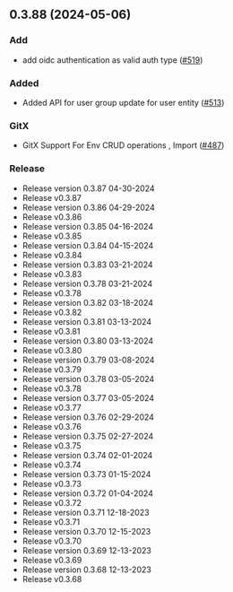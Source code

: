 
<a name="0.3.88"></a>
## 0.3.88 (2024-05-06)

### Add

* add oidc authentication as valid auth type ([#519](https://github.com/harness/harness-go-sdk/issues/519))

### Added

* Added API for user group update for user entity ([#513](https://github.com/harness/harness-go-sdk/issues/513))

### GitX

* GitX Support For Env CRUD operations , Import ([#487](https://github.com/harness/harness-go-sdk/issues/487))

### Release

* Release version 0.3.87 04-30-2024
* Release v0.3.87
* Release version 0.3.86 04-29-2024
* Release v0.3.86
* Release version 0.3.85 04-16-2024
* Release v0.3.85
* Release version 0.3.84 04-15-2024
* Release v0.3.84
* Release version 0.3.83 03-21-2024
* Release v0.3.83
* Release version 0.3.78 03-21-2024
* Release v0.3.78
* Release version 0.3.82 03-18-2024
* Release v0.3.82
* Release version 0.3.81 03-13-2024
* Release v0.3.81
* Release version 0.3.80 03-13-2024
* Release v0.3.80
* Release version 0.3.79 03-08-2024
* Release v0.3.79
* Release version 0.3.78 03-05-2024
* Release v0.3.78
* Release version 0.3.77 03-05-2024
* Release v0.3.77
* Release version 0.3.76 02-29-2024
* Release v0.3.76
* Release version 0.3.75 02-27-2024
* Release v0.3.75
* Release version 0.3.74 02-01-2024
* Release v0.3.74
* Release version 0.3.73 01-15-2024
* Release v0.3.73
* Release version 0.3.72 01-04-2024
* Release v0.3.72
* Release version 0.3.71 12-18-2023
* Release v0.3.71
* Release version 0.3.70 12-15-2023
* Release v0.3.70
* Release version 0.3.69 12-13-2023
* Release v0.3.69
* Release version 0.3.68 12-13-2023
* Release v0.3.68

